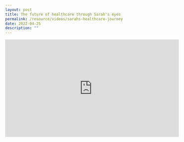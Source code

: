 ```yaml
---
layout: post
title: The future of healthcare through Sarah's eyes
permalink: /resource/videos/sarahs-healthcare-journey
date: 2022-04-25
description: ""
---
```

<iframe width="560" height="315" src="https://www.youtube.com/embed/Yq4n_rpM-so" title="YouTube video player" frameborder="0" allow="accelerometer; autoplay; clipboard-write; encrypted-media; gyroscope; picture-in-picture" allowfullscreen></iframe>